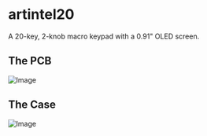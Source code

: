 # artintel20
A 20-key, 2-knob macro keypad with a 0.91" OLED screen.
## The PCB
![Image](https://github.com/user-attachments/assets/6f531048-c91b-4121-aa71-44d5bb3f3ad7)
## The Case
![Image](https://github.com/user-attachments/assets/608034a9-c93a-4e43-9e26-1357473501f8)
